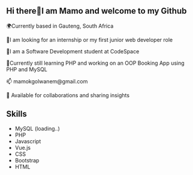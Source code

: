 <h2>Hi there👋I am Mamo and welcome to my Github</h2>
<p>🌍Currently based in Gauteng, South Africa</p>
<p>🔭I am looking for an internship or my first junior web developer role</p>
<p>🧠I am a Software Development student at CodeSpace</p>
<p>🌱Currently still learning PHP and working on an OOP Booking App using PHP and MySQL</p>
<p>📫 mamokgolwanem@gmail.com</p>
<p>👯 Available for collaborations and sharing insights</p>
<h2>Skills</h2>
<ul>

<li>MySQL (loading..)</li>
 <li>PHP</li>
<li>Javascript </li>
<li> Vue.js </li>
<li> CSS</li>
<li> Bootstrap </li>
<li>HTML</li>
</ul>

